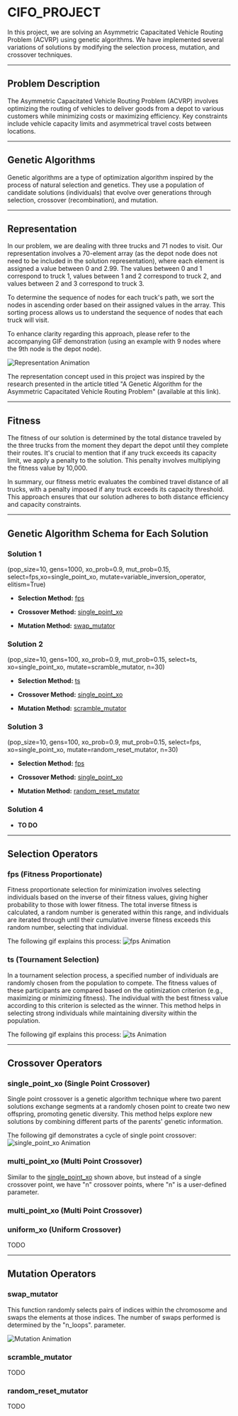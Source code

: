 # CIFO_PROJECT

In this project, we are solving an Asymmetric Capacitated Vehicle Routing Problem (ACVRP) using genetic algorithms. We have implemented several variations of solutions by modifying the selection process, mutation, and crossover techniques.

***

## Problem Description
The Asymmetric Capacitated Vehicle Routing Problem (ACVRP) involves optimizing the routing of vehicles to deliver goods from a depot to various customers while minimizing costs or maximizing efficiency. Key constraints include vehicle capacity limits and asymmetrical travel costs between locations.

***

## Genetic Algorithms
Genetic algorithms are a type of optimization algorithm inspired by the process of natural selection and genetics. They use a population of candidate solutions (individuals) that evolve over generations through selection, crossover (recombination), and mutation.

***

## Representation
In our problem, we are dealing with three trucks and 71 nodes to visit. Our representation involves a 70-element array (as the depot node does not need to be included in the solution representation), where each element is assigned a value between 0 and 2.99. The values between 0 and 1 correspond to truck 1, values between 1 and 2 correspond to truck 2, and values between 2 and 3 correspond to truck 3.

To determine the sequence of nodes for each truck's path, we sort the nodes in ascending order based on their assigned values in the array. This sorting process allows us to understand the sequence of nodes that each truck will visit.

To enhance clarity regarding this approach, please refer to the accompanying GIF demonstration (using an example with 9 nodes where the 9th node is the depot node). 

![Representation Animation](Images/gif_2.gif)

The representation concept used in this project was inspired by the research presented in the article titled "A Genetic Algorithm for the Asymmetric Capacitated Vehicle Routing Problem" (available at this link).

***

## Fitness

The fitness of our solution is determined by the total distance traveled by the three trucks from the moment they depart the depot until they complete their routes. It's crucial to mention that if any truck exceeds its capacity limit, we apply a penalty to the solution. This penalty involves multiplying the fitness value by 10,000.

In summary, our fitness metric evaluates the combined travel distance of all trucks, with a penalty imposed if any truck exceeds its capacity threshold. This approach ensures that our solution adheres to both distance efficiency and capacity constraints.

***

## Genetic Algorithm Schema for Each Solution

### **Solution 1** 
(pop_size=10, gens=1000, xo_prob=0.9, mut_prob=0.15, select=fps,xo=single_point_xo, mutate=variable_inversion_operator, elitism=True)

- **Selection Method:** [fps](#fps-fitness-proportionate)
  
- **Crossover Method:** [single_point_xo](#single_point_xo-single-point-crossover)
  
- **Mutation Method:** [swap_mutator](#swap_mutator)

### Solution 2
(pop_size=10, gens=100, xo_prob=0.9, mut_prob=0.15, select=ts, xo=single_point_xo, mutate=scramble_mutator, n=30)

- **Selection Method:** [ts](#ts-tournament-selection)
  
- **Crossover Method:** [single_point_xo](#single_point_xo-single-point-crossover)
  
- **Mutation Method:** [scramble_mutator](#scramble_mutator)

### Solution 3
(pop_size=10, gens=100, xo_prob=0.9, mut_prob=0.15, select=fps, xo=single_point_xo, mutate=random_reset_mutator, n=30)

- **Selection Method:** [fps](#fps-fitness-proportionate)
  
- **Crossover Method:** [single_point_xo](#single_point_xo-single-point-crossover)
  
- **Mutation Method:** [random_reset_mutator](#random_reset_mutator)

### Solution 4
- **TO DO**


***

## Selection Operators

### fps (Fitness Proportionate)
Fitness proportionate selection for minimization involves selecting individuals based on the inverse of their fitness values, giving higher probability to those with lower fitness. The total inverse fitness is calculated, a random number is generated within this range, and individuals are iterated through until their cumulative inverse fitness exceeds this random number, selecting that individual.

The following gif explains this process:
![fps Animation](Images/fps.gif)

### ts (Tournament Selection)
In a tournament selection process, a specified number of individuals are randomly chosen from the population to compete. The fitness values of these participants are compared based on the optimization criterion (e.g., maximizing or minimizing fitness). The individual with the best fitness value according to this criterion is selected as the winner. This method helps in selecting strong individuals while maintaining diversity within the population.

The following gif explains this process:
![ts Animation](Images/ts.gif)


***

## Crossover Operators

### single_point_xo (Single Point Crossover)
Single point crossover is a genetic algorithm technique where two parent solutions exchange segments at a randomly chosen point to create two new offspring, promoting genetic diversity. This method helps explore new solutions by combining different parts of the parents' genetic information.

The following gif demonstrates a cycle of single point crossover:
![single_point_xo Animation](Images/spxo.gif)

### multi_point_xo (Multi Point Crossover)
Similar to the [single_point_xo](#single_point_xo-single-point-crossover) shown above, but instead of a single crossover point, we have "n" crossover points, where "n" is a user-defined parameter.

### multi_point_xo (Multi Point Crossover)

### uniform_xo (Uniform Crossover)
TODO

***

## Mutation Operators

### swap_mutator
This function randomly selects pairs of indices within the chromosome and swaps the elements at those indices. The number of swaps performed is determined by the "n_loops". parameter.

![Mutation Animation](Images/gif_1.gif)

###  scramble_mutator
TODO

### random_reset_mutator
TODO

